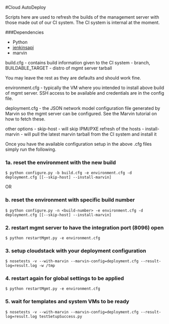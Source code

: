 #Cloud AutoDeploy

Scripts here are used to refresh the builds of the management server with those
made out of our CI system. The CI system is internal at the moment.

###Dependencies
* Python
* [jenkinsapi](http://pypi.python.org/pypi/jenkinsapi)
* marvin

build.cfg - contains build information given to the CI system
        - branch, BUILDABLE_TARGET
        - distro of mgmt server tarball

You may leave the rest as they are defaults and should work fine.

environment.cfg - typically the VM where you intended to install above build of
mgmt server. SSH access to be available and credentials are in the config file.

deployment.cfg - the JSON network model configuration file generated by Marvin so
the mgmt server can be configured. See the Marvin tutorial on how to fetch these.

other options - skip-host - will skip IPMI/PXE refresh of the hosts
        - install-marvin - will pull the latest marvin tarball from the CI
          system and install it

Once you have the available configuration setup in the above .cfg files simply
run the following.

### 1a. reset the environment with the new build
`$ python configure.py -b build.cfg -e environment.cfg -d deployment.cfg [[--skip-host] --install-marvin]`

OR 

### b. reset the environment with specific build number
`$ python configure.py -n <build-number> -e environment.cfg -d deployment.cfg [[--skip-host] --install-marvin]`

### 2. restart mgmt server to have the integration port (8096) open
`$ python restartMgmt.py -e environment.cfg`

### 3. setup cloudstack with your deployment configuration
`$ nosetests -v --with-marvin --marvin-config=deployment.cfg --result-log=result.log -w /tmp`

### 4. restart again for global settings to be applied
`$ python restartMgmt.py -e environment.cfg`

### 5. wait for templates and system VMs to be ready
`$ nosetests -v --with-marvin --marvin-config=deployment.cfg --result-log=result.log testSetupSuccess.py`

